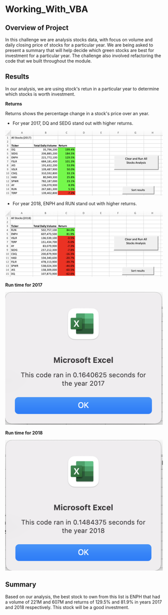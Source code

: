 # **Working_With_VBA**

## **Overview of Project**

In this challenge we are analysis stocks data, with focus on volume and daily closing price of stocks for a particular year. 
We are being asked to present a summary that will help decide which green stocks are best for investment for a particular year. The challenge also involved refactoring the code that we built throughout the module.

## **Results**

In our analysis, we are using stock's retun in a particular year to determine which stocks is worth investment. 

**Returns**

Returns shows the percentage change in a stock's price over an year. 

- For year 2017, DQ and SEDG stand out with higher returns.

![Returns - 2017](https://github.com/pnimma01/Working_With_VBA/blob/1f145565b3742b434ce156a12dd325da28411aa8/Resources/Results_Sorted_2017.png)

- For year 2018, ENPH and RUN stand out with higher returns.

![Returns - 2018](https://github.com/pnimma01/Working_With_VBA/blob/72af62f8ad50f26e8f5727a8e84912f0b46db606/Resources/Results_Sorted_2018.png)

**Run time for 2017**

![Stock Return - 2017](https://github.com/pnimma01/Working_With_VBA/blob/3e1c7cb0d38d8b332b0631d345cf2f98c0da29de/Resources/VBA_Challenge_2017.png)

**Run time for 2018**

![Stock Return - 2018](https://github.com/pnimma01/Working_With_VBA/blob/3e1c7cb0d38d8b332b0631d345cf2f98c0da29de/Resources/VBA_Challenge_2018.png)


## **Summary**

Based on our analysis, the best stock to own from this list is ENPH that had a volume of 221M and 607M and returns of 129.5% and 81.9% in years 2017 and 2018 respectively. This stock will be a good investment.


